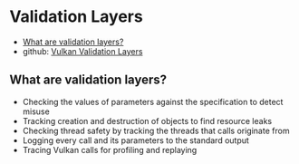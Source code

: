 # Validation Layers

- [What are validation layers?](https://docs.vulkan.org/tutorial/latest/03_Drawing_a_triangle/00_Setup/02_Validation_layers.html)
- github: [Vulkan Validation Layers](https://github.com/KhronosGroup/Vulkan-ValidationLayers)

## What are validation layers?

- Checking the values of parameters against the specification to detect misuse
- Tracking creation and destruction of objects to find resource leaks
- Checking thread safety by tracking the threads that calls originate from
- Logging every call and its parameters to the standard output
- Tracing Vulkan calls for profiling and replaying

